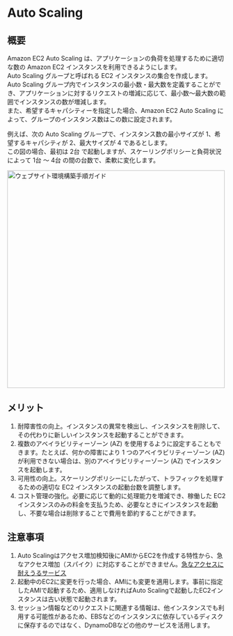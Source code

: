 # Auto Scaling

## 概要
Amazon EC2 Auto Scaling は、アプリケーションの負荷を処理するために適切な数の Amazon EC2 インスタンスを利用できるようにします。<br>
Auto Scaling グループと呼ばれる EC2 インスタンスの集合を作成します。<br>
Auto Scaling グループ内でインスタンスの最小数・最大数を定義することができ、アプリケーションに対するリクエストの増減に応じて、最小数〜最大数の範囲でインスタンスの数が増減します。<br>
また、希望するキャパシティーを指定した場合、Amazon EC2 Auto Scaling によって、グループのインスタンス数はこの数に設定されます。

例えば、次の Auto Scaling グループで、インスタンス数の最小サイズが 1、希望するキャパシティが 2、最大サイズが 4 であるとします。<br>
この図の場合、最初は 2台 で起動しますが、スケーリングポリシーと負荷状況によって 1台 〜 4台 の間の台数で、柔軟に変化します。

<img src="./picture/ec2_autoscaling.png" width="500" alt="ウェブサイト環境構築手順ガイド">

## メリット
1. 耐障害性の向上。インスタンスの異常を検出し、インスタンスを削除して、その代わりに新しいインスタンスを起動することができます。
1. 複数のアベイラビリティーゾーン (AZ) を使用するように設定することもできます。たとえば、何かの障害により 1 つのアベイラビリティーゾーン (AZ) が利用できない場合は、別のアベイラビリティーゾーン (AZ) でインスタンスを起動します。
1. 可用性の向上。スケーリングポリシーにしたがって、トラフィックを処理するための適切な EC2 インスタンスの起動台数を調整します。
1. コスト管理の強化。必要に応じて動的に処理能力を増減でき、稼働した EC2 インスタンスのみの料金を支払うため、必要なときにインスタンスを起動し、不要な場合は削除することで費用を節約することができます。

## 注意事項
1. Auto Scalingはアクセス増加検知後にAMIからEC2を作成する特性から、急なアクセス増加（スパイク）に対応することができません。[急なアクセスに耐えうるサービス](https://d1.awsstatic.com/events/jp/2020/innovate/pdf/S-19_AWSInnovate_Online_Conference_2020_Spring_Spiky_Serverless_App.pdf)
1. 起動中のEC2に変更を行った場合、AMIにも変更を適用します。事前に指定したAMIで起動するため、適用しなければAuto Scalingで起動したEC2インスタンスは古い状態で起動されます。
1. セッション情報などのリクエストに関連する情報は、他インスタンスでも利用する可能性があるため、EBSなどのインスタンスに依存しているディスクに保存するのではなく、DynamoDBなどの他のサービスを活用します。